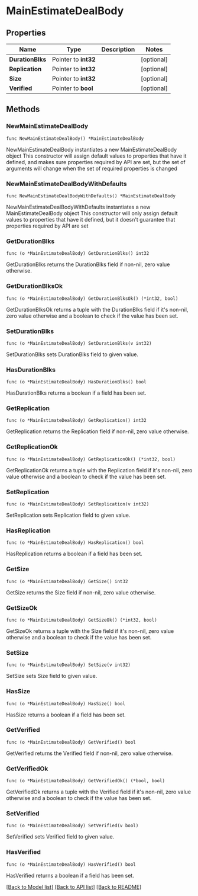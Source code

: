 # MainEstimateDealBody

## Properties

Name | Type | Description | Notes
------------ | ------------- | ------------- | -------------
**DurationBlks** | Pointer to **int32** |  | [optional] 
**Replication** | Pointer to **int32** |  | [optional] 
**Size** | Pointer to **int32** |  | [optional] 
**Verified** | Pointer to **bool** |  | [optional] 

## Methods

### NewMainEstimateDealBody

`func NewMainEstimateDealBody() *MainEstimateDealBody`

NewMainEstimateDealBody instantiates a new MainEstimateDealBody object
This constructor will assign default values to properties that have it defined,
and makes sure properties required by API are set, but the set of arguments
will change when the set of required properties is changed

### NewMainEstimateDealBodyWithDefaults

`func NewMainEstimateDealBodyWithDefaults() *MainEstimateDealBody`

NewMainEstimateDealBodyWithDefaults instantiates a new MainEstimateDealBody object
This constructor will only assign default values to properties that have it defined,
but it doesn't guarantee that properties required by API are set

### GetDurationBlks

`func (o *MainEstimateDealBody) GetDurationBlks() int32`

GetDurationBlks returns the DurationBlks field if non-nil, zero value otherwise.

### GetDurationBlksOk

`func (o *MainEstimateDealBody) GetDurationBlksOk() (*int32, bool)`

GetDurationBlksOk returns a tuple with the DurationBlks field if it's non-nil, zero value otherwise
and a boolean to check if the value has been set.

### SetDurationBlks

`func (o *MainEstimateDealBody) SetDurationBlks(v int32)`

SetDurationBlks sets DurationBlks field to given value.

### HasDurationBlks

`func (o *MainEstimateDealBody) HasDurationBlks() bool`

HasDurationBlks returns a boolean if a field has been set.

### GetReplication

`func (o *MainEstimateDealBody) GetReplication() int32`

GetReplication returns the Replication field if non-nil, zero value otherwise.

### GetReplicationOk

`func (o *MainEstimateDealBody) GetReplicationOk() (*int32, bool)`

GetReplicationOk returns a tuple with the Replication field if it's non-nil, zero value otherwise
and a boolean to check if the value has been set.

### SetReplication

`func (o *MainEstimateDealBody) SetReplication(v int32)`

SetReplication sets Replication field to given value.

### HasReplication

`func (o *MainEstimateDealBody) HasReplication() bool`

HasReplication returns a boolean if a field has been set.

### GetSize

`func (o *MainEstimateDealBody) GetSize() int32`

GetSize returns the Size field if non-nil, zero value otherwise.

### GetSizeOk

`func (o *MainEstimateDealBody) GetSizeOk() (*int32, bool)`

GetSizeOk returns a tuple with the Size field if it's non-nil, zero value otherwise
and a boolean to check if the value has been set.

### SetSize

`func (o *MainEstimateDealBody) SetSize(v int32)`

SetSize sets Size field to given value.

### HasSize

`func (o *MainEstimateDealBody) HasSize() bool`

HasSize returns a boolean if a field has been set.

### GetVerified

`func (o *MainEstimateDealBody) GetVerified() bool`

GetVerified returns the Verified field if non-nil, zero value otherwise.

### GetVerifiedOk

`func (o *MainEstimateDealBody) GetVerifiedOk() (*bool, bool)`

GetVerifiedOk returns a tuple with the Verified field if it's non-nil, zero value otherwise
and a boolean to check if the value has been set.

### SetVerified

`func (o *MainEstimateDealBody) SetVerified(v bool)`

SetVerified sets Verified field to given value.

### HasVerified

`func (o *MainEstimateDealBody) HasVerified() bool`

HasVerified returns a boolean if a field has been set.


[[Back to Model list]](../README.md#documentation-for-models) [[Back to API list]](../README.md#documentation-for-api-endpoints) [[Back to README]](../README.md)


